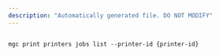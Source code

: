 ```yaml
---
description: "Automatically generated file. DO NOT MODIFY"
---
```


```cli

mgc print printers jobs list --printer-id {printer-id}

```